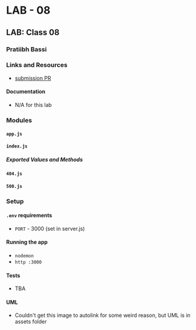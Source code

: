  # LAB - 08

## LAB: Class 08

### Pratiibh Bassi

### Links and Resources
* [submission PR](https://github.com/pratiibh-401-advanced-javascript/lab-08/pull/1)


#### Documentation
* N/A for this lab

### Modules
#### `app.js`
#### `index.js`

##### Exported Values and Methods
#### `404.js`
#### `500.js`

### Setup
#### `.env` requirements
* `PORT` - 3000 (set in server.js)

#### Running the app
* `nodemon`
* `http :3000`


  
#### Tests
* TBA

#### UML
* Couldn't get this image to autolink for some weird reason, but UML is in assets folder

